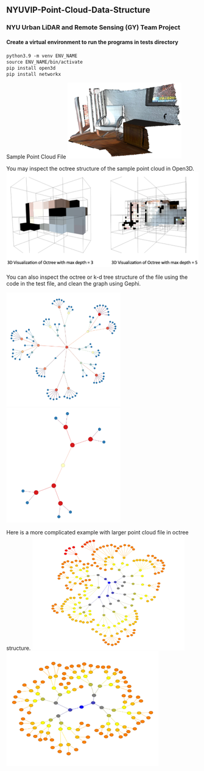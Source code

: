 ## NYUVIP-Point-Cloud-Data-Structure
### NYU Urban LiDAR and Remote Sensing (GY) Team Project

#### Create a virtual environment to run the programs in tests directory
```
python3.9 -m venv ENV_NAME
source ENV_NAME/bin/activate
pip install open3d
pip install networkx
```

Sample Point Cloud File
<img src="images/sample_data.png" width="300" height="200">

You may inspect the octree structure of the sample point cloud in Open3D.
<img src="images/test0_octree.png" width="550" height="250">

You can also inspect the octree or k-d tree structure of the file using the code in the test file, and clean the graph using Gephi.

<img src="images/test2_gephi_octree.png" width="300" height="300">
<img src="images/test2_gephi_kdtree.png" width="300" height="300">

Here is a  more complicated example with larger point cloud file in octree structure.
<img src="gephis/octree-cleaned/streetlight_chunked_octree.png" width="400" height="300">
<img src="gephis/kdtree-cleaned/streetlight_chunked_kdtree.png" width="400" height="300">